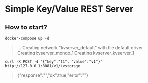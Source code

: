 # Simple Key/Value REST Server

## How to start?

`docker-compose up -d`

> ...
> Creating network "kvserver_default" with the default driver
> Creating kvserver_mongo_1
> Creating kvserver_kvserver_1

`curl -X POST -d '{"key":"t1", "value":"v1"}' http://127.0.0.1:8081/v1/kvstorage`
> {"response":"","ok":true,"error":""}